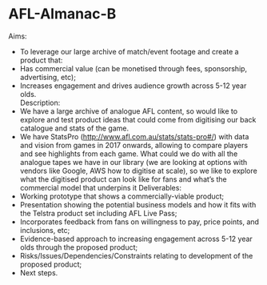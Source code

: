 # AFL-Almanac-B
Aims:
 - To leverage our large archive of match/event footage and create a product that:			
 - Has commercial value (can be monetised through fees, sponsorship, advertising, etc);			
 - Increases engagement and drives audience growth across 5-12 year olds.			
Description: 
 - We have a large archive of analogue AFL content, so would like to explore and test product ideas that 
 could come from digitising our back catalogue and stats of the game.
 - We have StatsPro (http://www.afl.com.au/stats/stats-pro#/) with data and vision from games in 2017 onwards, allowing to compare players and see highlights from each game. What could we do with all the analogue tapes we have in our library (we are looking at options with vendors like Google, AWS how to digitise at scale), so we like to explore what the digitised product can look like for fans and what’s the commercial model that underpins it
Deliverables: 
- Working prototype that shows a commercially-viable product; 
- Presentation showing the potential business models and how it fits with the Telstra product set including AFL Live Pass; 
- Incorporates feedback from fans on willingness to pay, price points, and inclusions, etc; 
- Evidence-based approach to increasing engagement across 5-12 year olds through the proposed product; 
- Risks/Issues/Dependencies/Constraints relating to development of the proposed product;
- Next steps.

